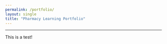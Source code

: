 ```yaml
---
permalink: /portfolio/
layout: single
title: "Pharmacy Learning Portfolio"
---
```


<hr>

This is a test!
